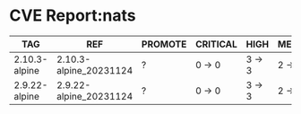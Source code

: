 # CVE Report:nats
|      TAG      |          REF           | PROMOTE | CRITICAL |  HIGH  | MEDIUM |  LOW   | UNKNOWN |
|---------------|------------------------|---------|----------|--------|--------|--------|---------|
| 2.10.3-alpine | 2.10.3-alpine_20231124 | ?       | 0 -> 0   | 3 -> 3 | 2 -> 2 | 0 -> 0 | 0 -> 0  |
| 2.9.22-alpine | 2.9.22-alpine_20231124 | ?       | 0 -> 0   | 3 -> 3 | 2 -> 2 | 0 -> 0 | 0 -> 0  |
